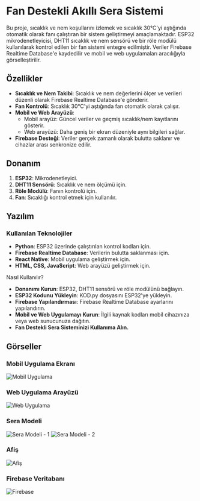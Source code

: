 # Fan Destekli Akıllı Sera Sistemi

Bu proje, sıcaklık ve nem koşullarını izlemek ve sıcaklık 30°C'yi aştığında otomatik olarak fanı çalıştıran bir sistem geliştirmeyi amaçlamaktadır. ESP32 mikrodenetleyicisi, DHT11 sıcaklık ve nem sensörü ve bir röle modülü kullanılarak kontrol edilen bir fan sistemi entegre edilmiştir. Veriler Firebase Realtime Database'e kaydedilir ve mobil ve web uygulamaları aracılığıyla görselleştirilir.

## Özellikler

- **Sıcaklık ve Nem Takibi**: Sıcaklık ve nem değerlerini ölçer ve verileri düzenli olarak Firebase Realtime Database'e gönderir.
- **Fan Kontrolü**: Sıcaklık 30°C'yi aştığında fan otomatik olarak çalışır.
- **Mobil ve Web Arayüzü**:
  - Mobil arayüz: Güncel veriler ve geçmiş sıcaklık/nem kayıtlarını gösterir.
  - Web arayüzü: Daha geniş bir ekran düzeniyle aynı bilgileri sağlar.
- **Firebase Desteği**: Veriler gerçek zamanlı olarak bulutta saklanır ve cihazlar arası senkronize edilir.

## Donanım

1. **ESP32**: Mikrodenetleyici.
2. **DHT11 Sensörü**: Sıcaklık ve nem ölçümü için.
3. **Röle Modülü**: Fanın kontrolü için.
4. **Fan**: Sıcaklığı kontrol etmek için kullanılır.

## Yazılım

### Kullanılan Teknolojiler

- **Python**: ESP32 üzerinde çalıştırılan kontrol kodları için.
- **Firebase Realtime Database**: Verilerin bulutta saklanması için.
- **React Native**: Mobil uygulama geliştirmek için.
- **HTML, CSS, JavaScript**: Web arayüzü geliştirmek için.

Nasıl Kullanılır?
- **Donanımı Kurun**: ESP32, DHT11 sensörü ve röle modülünü bağlayın.
- **ESP32 Kodunu Yükleyin**: KOD.py dosyasını ESP32'ye yükleyin.
- **Firebase Yapılandırması**: Firebase Realtime Database ayarlarını yapılandırın.
- **Mobil ve Web Uygulamayı Kurun**: İlgili kaynak kodları mobil cihazınıza veya web sunucunuza dağıtın.
- **Fan Destekli Sera Sisteminizi Kullanıma Alın.**

## Görseller

### Mobil Uygulama Ekranı
![Mobil Uygulama](seramobil.png)

### Web Uygulama Arayüzü
![Web Uygulama](seraweb.png)

### Sera Modeli
![Sera Modeli - 1](sera.jpg)
![Sera Modeli - 2](sera2.jpg)

### Afiş
![Afiş](afiş.jpg)

### Firebase Veritabanı
![Firebase](firebase.png)
